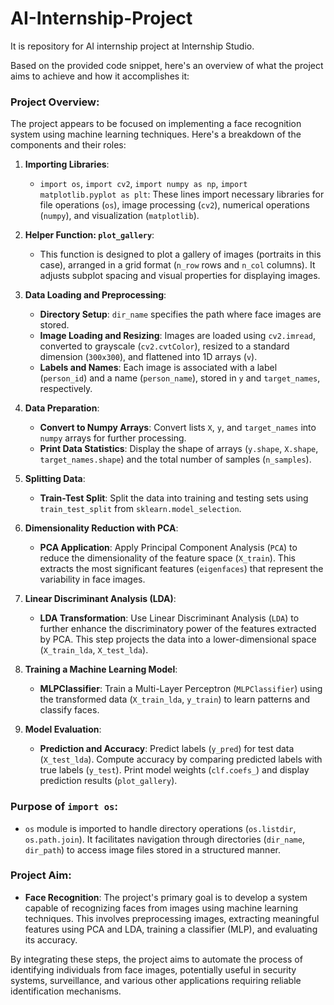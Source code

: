# AI-Internship-Project
It is repository for AI internship project at Internship Studio. 

Based on the provided code snippet, here's an overview of what the project aims to achieve and how it accomplishes it:

### Project Overview:
The project appears to be focused on implementing a face recognition system using machine learning techniques. Here's a breakdown of the components and their roles:

1. **Importing Libraries**:
   - `import os`, `import cv2`, `import numpy as np`, `import matplotlib.pyplot as plt`: These lines import necessary libraries for file operations (`os`), image processing (`cv2`), numerical operations (`numpy`), and visualization (`matplotlib`).

2. **Helper Function: `plot_gallery`**:
   - This function is designed to plot a gallery of images (portraits in this case), arranged in a grid format (`n_row` rows and `n_col` columns). It adjusts subplot spacing and visual properties for displaying images.

3. **Data Loading and Preprocessing**:
   - **Directory Setup**: `dir_name` specifies the path where face images are stored.
   - **Image Loading and Resizing**: Images are loaded using `cv2.imread`, converted to grayscale (`cv2.cvtColor`), resized to a standard dimension (`300x300`), and flattened into 1D arrays (`v`).
   - **Labels and Names**: Each image is associated with a label (`person_id`) and a name (`person_name`), stored in `y` and `target_names`, respectively.

4. **Data Preparation**:
   - **Convert to Numpy Arrays**: Convert lists `X`, `y`, and `target_names` into `numpy` arrays for further processing.
   - **Print Data Statistics**: Display the shape of arrays (`y.shape`, `X.shape`, `target_names.shape`) and the total number of samples (`n_samples`).

5. **Splitting Data**: 
   - **Train-Test Split**: Split the data into training and testing sets using `train_test_split` from `sklearn.model_selection`.

6. **Dimensionality Reduction with PCA**:
   - **PCA Application**: Apply Principal Component Analysis (`PCA`) to reduce the dimensionality of the feature space (`X_train`). This extracts the most significant features (`eigenfaces`) that represent the variability in face images.

7. **Linear Discriminant Analysis (LDA)**:
   - **LDA Transformation**: Use Linear Discriminant Analysis (`LDA`) to further enhance the discriminatory power of the features extracted by PCA. This step projects the data into a lower-dimensional space (`X_train_lda`, `X_test_lda`).

8. **Training a Machine Learning Model**:
   - **MLPClassifier**: Train a Multi-Layer Perceptron (`MLPClassifier`) using the transformed data (`X_train_lda`, `y_train`) to learn patterns and classify faces.

9. **Model Evaluation**:
   - **Prediction and Accuracy**: Predict labels (`y_pred`) for test data (`X_test_lda`). Compute accuracy by comparing predicted labels with true labels (`y_test`). Print model weights (`clf.coefs_`) and display prediction results (`plot_gallery`).

### Purpose of `import os`:
- `os` module is imported to handle directory operations (`os.listdir`, `os.path.join`). It facilitates navigation through directories (`dir_name`, `dir_path`) to access image files stored in a structured manner.
  
### Project Aim:
- **Face Recognition**: The project's primary goal is to develop a system capable of recognizing faces from images using machine learning techniques. This involves preprocessing images, extracting meaningful features using PCA and LDA, training a classifier (MLP), and evaluating its accuracy.

By integrating these steps, the project aims to automate the process of identifying individuals from face images, potentially useful in security systems, surveillance, and various other applications requiring reliable identification mechanisms.
